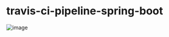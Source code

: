 # travis-ci-pipeline-spring-boot
![image](https://github.com/MYassineBoum/travis-ci-pipeline-spring-boot/assets/115194839/36455024-8675-4f86-a2b9-1006250a081a)
